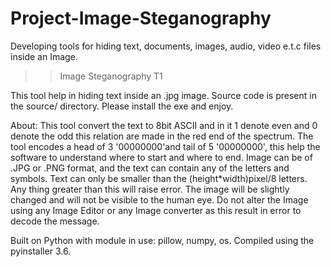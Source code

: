 # 									Project-Image-Steganography
Developing tools for hiding text, documents, images, audio, video e.t.c files inside an Image.


>> Image Steganography T1

This tool help in hiding text inside an .jpg image. Source code is present in the source/ directory. Please install the exe and enjoy.

About:  This tool convert the text to 8bit ASCII and in it 1 denote even and 0 denote the odd this relation
		are made in the red end of the spectrum. The tool encodes a head of 3 '00000000'and tail of 5 '00000000', this help the software to understand where to start and where to end. Image can be of .JPG or .PNG format, and the text can contain any of the letters and symbols. Text can only be smaller than the (height*width)pixel/8 letters. Any thing greater than this will raise error. The image will be slightly changed and will not be visible to the human eye. Do not alter the Image using any Image Editor or any Image converter as this result in error to decode the message.

Built on Python with module in use: pillow, numpy, os. 
Compiled using the pyinstaller 3.6. 
